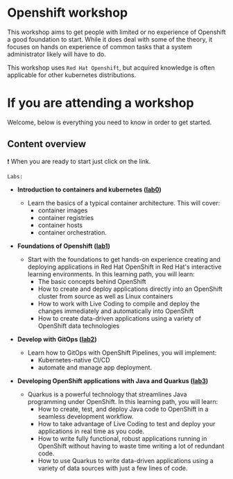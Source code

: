 # Openshift workshop 

This workshop aims to get people with limited or no experience of Openshift a good foundation to start. While it does deal with some of the theory, it focuses on hands on experience of common tasks that a system administrator likely will have to do. 

This workshop uses ```Red Hat Openshift```, but acquired knowledge is often applicable for other kubernetes distributions.


# If you are attending a workshop

Welcome, below is everything you need to know in order to get started.

## Content overview

:exclamation: When you are ready to start just click on the link.

```Labs:```
- **Introduction to containers and kubernetes (<a href="https://developers.redhat.com/courses/subsystems/intro" target="_blank">lab0</a>)**
    - Learn the basics of a typical container architecture. This will cover:
      - container images
      - container registries
      - container hosts
      - container orchestration.
    
- **Foundations of Openshift (<a href="https://developers.redhat.com/learn/openshift/foundations-openshift" target="_blank">lab1</a>)**
    - Start with the foundations to get hands-on experience creating and deploying applications in Red Hat OpenShift in Red Hat's interactive learning environments. In this learning path, you will learn:
      - The basic concepts behind OpenShift
      - How to create and deploy applications directly into an OpenShift cluster from source as well as Linux containers
      - How to work with Live Coding to compile and deploy the changes immediately and automatically into OpenShift
      - How to create data-driven applications using a variety of OpenShift data technologies
    
- **Develop with GitOps (<a href="https://developers.redhat.com/learn/openshift/develop-gitops" target="_blank">lab2</a>)**
    - Learn how to GitOps with OpenShift Pipelines, you will implement:
      - Kubernetes-native CI/CD
      - automate and manage app deployment.
    
- **Developing OpenShift applications with Java and Quarkus (<a href="https://developers.redhat.com/learn/openshift/developing-openshift-applications-java-and-quarkus" target="_blank">lab3</a>)**
    - Quarkus is a powerful technology that streamlines Java programming under OpenShift. In this learning path, you will learn: 
      - How to create, test, and deploy Java code to OpenShift in a seamless development workflow.
      - How to take advantage of Live Coding to test and deploy your applications in real time as you code.
      - How to write fully functional, robust applications running in OpenShift without having to waste time writing a lot of redundant code.
      - How to use Quarkus to write data-driven applications using a variety of data sources with just a few lines of code.

